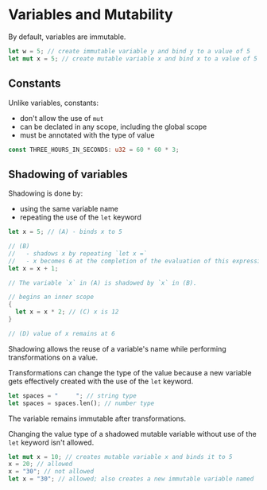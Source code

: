 # Variables and Mutability

By default, variables are immutable.

```rust
let w = 5; // create immutable variable y and bind y to a value of 5
let mut x = 5; // create mutable variable x and bind x to a value of 5
```

## Constants

Unlike variables, constants:

- don't allow the use of `mut`
- can be declated in any scope, including the global scope
- must be annotated with the type of value

```rust
const THREE_HOURS_IN_SECONDS: u32 = 60 * 60 * 3;
```

## Shadowing of variables

Shadowing is done by:

- using the same variable name
- repeating the use of the `let` keyword

```rust
let x = 5; // (A) - binds x to 5

// (B)
//   - shadows x by repeating `let x =`
//   - x becomes 6 at the completion of the evaluation of this expression
let x = x + 1;

// The variable `x` in (A) is shadowed by `x` in (B).

// begins an inner scope
{
  let x = x * 2; // (C) x is 12
}

// (D) value of x remains at 6
```

Shadowing allows the reuse of a variable's name while performing transformations on a value.

Transformations can change the type of the value because a new variable gets effectively created with the use of the `let` keyword.

```rust
let spaces = "     "; // string type
let spaces = spaces.len(); // number type
```

The variable remains immutable after transformations.

Changing the value type of a shadowed mutable variable without use of the `let` keyword isn't allowed.

```rust
let mut x = 10; // creates mutable variable x and binds it to 5
x = 20; // allowed
x = "30"; // not allowed
let x = "30"; // allowed; also creates a new immutable variable named `x` with type of string
```
